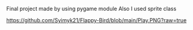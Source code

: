 Final project made by using pygame module
Also I used sprite class

https://github.com/Syimyk21/Flappy-Bird/blob/main/Play.PNG?raw=true
